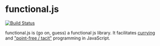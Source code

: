 # functional.js

[![Build Status](https://travis-ci.org/leecrossley/functional-js.png?branch=master)](https://travis-ci.org/leecrossley/functional-js)

functional.js is (go on, guess) a functional js library. It facilitates [currying](http://en.wikipedia.org/wiki/Currying) and ["point-free / tacit"](http://en.wikipedia.org/wiki/Tacit_programming) programming in JavaScript.